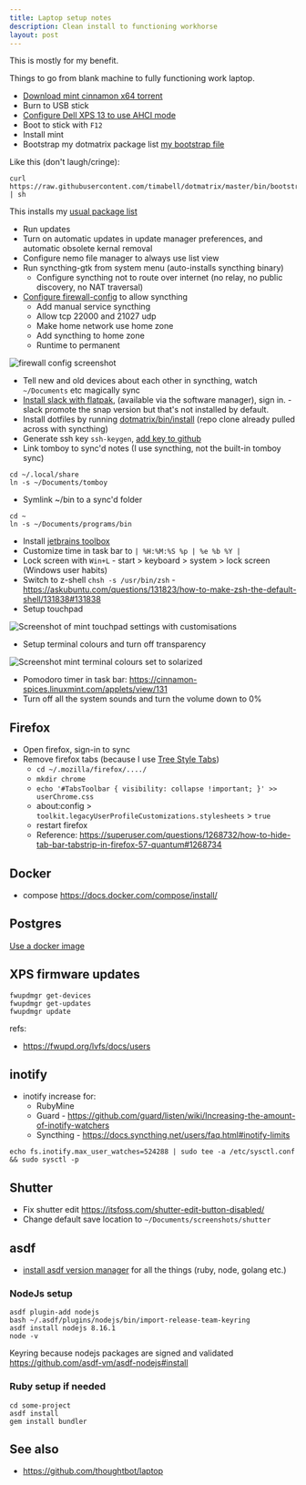 ```yaml
---
title: Laptop setup notes
description: Clean install to functioning workhorse
layout: post
---
```


This is mostly for my benefit.

Things to go from blank machine to fully functioning work laptop.

* [Download mint cinnamon x64 torrent](https://linuxmint.com/download.php)
* Burn to USB stick
* [Configure Dell XPS 13 to use AHCI mode](https://askubuntu.com/questions/696413/ubuntu-installer-cant-find-any-disk-on-dell-xps-13-9350/696414#696414)
* Boot to stick with `F12`
* Install mint
* Bootstrap my dotmatrix package list [my bootstrap file](https://github.com/timabell/dotmatrix/blob/master/bin/bootstrap.sh)

Like this (don't laugh/cringe):

    curl https://raw.githubusercontent.com/timabell/dotmatrix/master/bin/bootstrap.sh | sh

This installs my [usual package list](https://github.com/timabell/dotmatrix/blob/master/bin/packages.txt)


* Run updates
* Turn on automatic updates in update manager preferences, and automatic obsolete kernal removal
* Configure nemo file manager to always use list view
* Run syncthing-gtk from system menu (auto-installs syncthing binary)
    * Configure syncthing not to route over internet (no relay, no public discovery, no NAT traversal)
* [Configure firewall-config](https://firewalld.org/documentation/utilities/firewall-config.html) to allow syncthing
    * Add manual service syncthing
    * Allow tcp 22000 and 21027 udp
    * Make home network use home zone
    * Add syncthing to home zone
    * Runtime to permanent

![firewall config screenshot](/assets/firewall-config-syncthing.png)

* Tell new and old devices about each other in syncthing, watch `~/Documents` etc magically sync
* [Install slack with
  flatpak](https://flathub.org/apps/details/com.slack.Slack), (available via
the software manager), sign in. - slack promote the snap version but that's not
installed by default.
* Install dotfiles by running [dotmatrix/bin/install](https://github.com/timabell/dotmatrix/blob/master/bin/install) (repo clone already pulled across with syncthing)
* Generate ssh key `ssh-keygen`, [add key to github](https://github.com/settings/keys)
* Link tomboy to sync'd notes (I use syncthing, not the built-in tomboy sync)

```
cd ~/.local/share
ln -s ~/Documents/tomboy
```

* Symlink ~/bin to a sync'd folder

```
cd ~
ln -s ~/Documents/programs/bin
```

* Install [jetbrains toolbox](https://www.jetbrains.com/toolbox/app/)
* Customize time in task bar to `| %H:%M:%S %p | %e %b %Y |`
* Lock screen with `Win+L` - start > keyboard > system > lock screen (Windows user habits)
* Switch to z-shell `chsh -s /usr/bin/zsh` - <https://askubuntu.com/questions/131823/how-to-make-zsh-the-default-shell/131838#131838>
* Setup touchpad

![Screenshot of mint touchpad settings with customisations](/assets/mouse-and-touchpad.png)

* Setup terminal colours and turn off transparency

![Screenshot mint terminal colours set to solarized](/assets/terminal-colours.png)

* Pomodoro timer in task bar: <https://cinnamon-spices.linuxmint.com/applets/view/131>
* Turn off all the system sounds and turn the volume down to 0%

## Firefox

* Open firefox, sign-in to sync
* Remove firefox tabs (because I use [Tree Style Tabs](https://addons.mozilla.org/en-US/firefox/addon/tree-style-tab/))
  * `cd ~/.mozilla/firefox/..../`
  * `mkdir chrome`
  * `echo '#TabsToolbar { visibility: collapse !important; }' >> userChrome.css`
  * about:config > `toolkit.legacyUserProfileCustomizations.stylesheets` > `true`
  * restart firefox
  * Reference: <https://superuser.com/questions/1268732/how-to-hide-tab-bar-tabstrip-in-firefox-57-quantum#1268734>

## Docker

* compose <https://docs.docker.com/compose/install/>

## Postgres

[Use a docker image](https://hackernoon.com/dont-install-postgres-docker-pull-postgres-bee20e200198)

## XPS firmware updates

```
fwupdmgr get-devices
fwupdmgr get-updates
fwupdmgr update
```

refs:

* <https://fwupd.org/lvfs/docs/users>

## inotify

* inotify increase for:
  * RubyMine
  * Guard - <https://github.com/guard/listen/wiki/Increasing-the-amount-of-inotify-watchers>
  * Syncthing - <https://docs.syncthing.net/users/faq.html#inotify-limits>

```
echo fs.inotify.max_user_watches=524288 | sudo tee -a /etc/sysctl.conf && sudo sysctl -p
```

## Shutter

* Fix shutter edit <https://itsfoss.com/shutter-edit-button-disabled/>
* Change default save location to `~/Documents/screenshots/shutter`

## asdf

* [install asdf version manager](https://asdf-vm.com/#/core-manage-asdf-vm?id=install-asdf-vm) for all the things (ruby, node, golang etc.)

### NodeJs setup

	asdf plugin-add nodejs
	bash ~/.asdf/plugins/nodejs/bin/import-release-team-keyring
	asdf install nodejs 8.16.1
	node -v

Keyring because nodejs packages are signed and validated
<https://github.com/asdf-vm/asdf-nodejs#install>

### Ruby setup if needed

	cd some-project
	asdf install
	gem install bundler

## See also

* <https://github.com/thoughtbot/laptop>
